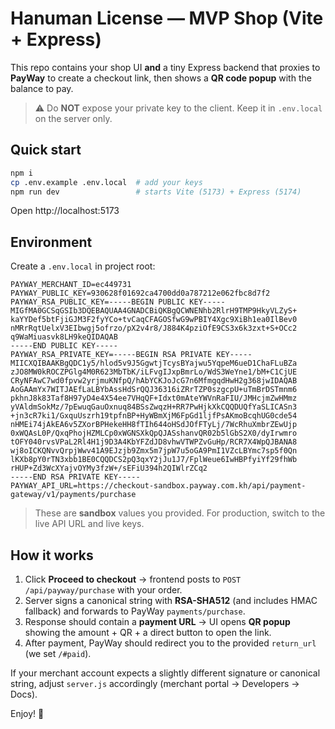 # Hanuman License — MVP Shop (Vite + Express)

This repo contains your shop UI **and** a tiny Express backend that proxies to **PayWay** to create a checkout link, then shows a **QR code popup** with the balance to pay.

> ⚠️ Do **NOT** expose your private key to the client. Keep it in `.env.local` on the server only.

## Quick start

```bash
npm i
cp .env.example .env.local  # add your keys
npm run dev                 # starts Vite (5173) + Express (5174)
```

Open http://localhost:5173

## Environment

Create a `.env.local` in project root:

```
PAYWAY_MERCHANT_ID=ec449731
PAYWAY_PUBLIC_KEY=930628f01692ca4700dd0a787212e062fbc8d7f2
PAYWAY_RSA_PUBLIC_KEY=-----BEGIN PUBLIC KEY-----
MIGfMA0GCSqGSIb3DQEBAQUAA4GNADCBiQKBgQCWNENhb2RlrH9TMP9HkyVLZyS+
kaYYDef5btFjiGJM3F2fyYCo+tvCaqCFAGOSfwG9wPBIY4Xgc9XiBh1ea0IlBev0
nMRrRqtUelxV3EIbwgj5ofrzo/pX2v4r8/J884K4pziOfE9CS3x6k3zxt+S+OCc2
q9WaMiuasvk8LH9keQIDAQAB
-----END PUBLIC KEY-----
PAYWAY_RSA_PRIVATE_KEY=-----BEGIN RSA PRIVATE KEY-----
MIICXQIBAAKBgQDC1y5/hlod5v9J5GgwtjTcysBYajwu5YqpeM6ueD1ChaFLuBZa
zJO8MW0kROCZPGlg4M0R623MbTbK/iLFvgIJxpBmrLo/WdS3WeYne1/bM+C1CjUE
CRyNFAwC7wd0fpvw2yrjmuKNfpQ/hAbYCKJoJcG7n6MfmgqdHwH2g368jwIDAQAB
AoGAAmYx7WITJAEfLaLBYbAssHdSrQQJ36316iZRrTZP0szgcpU+uTmBrDSTmnm6
pkhnJ8k83Taf8H97yD4e4X54ee7VHqQF+Idxt0mAteYWVnRaFIU/JMHcjmZwHMmz
yVAldmSokMz/7pEwuqGauOxnuq84BSsZwqzH+RR7PwHjkXkCQQDUQfYaSLICASn3
+jn3cR7ki1/GxquUszrh19tpfnBP+HyWBmXjM6FpGd1ljfPsAKmoBcqhUG0cde54
nHMEi74jAkEA6v5ZXorBPHekeHH8fTIh644oHSdJOfFTyLj/7WcRhuXmbrZEwUjp
0xWQAsL0P/QxqPhojHZMLCp0xWGNSXkQpQJASshanvQR02b5lGbS2X0/dyIrwmro
tOFY040rvsVPaL2Rl4H1j9D3A4KbYFZdJD8vhwVTWPZvGuHp/RCR7X4WpQJBANA8
wj8oICKQNvvQrpjWwv41A9EJzjb9Zmx5m7jpW7u5oGA9PmI1VZcLBYmc7sp5f0Qn
lKXb8pY0rTN3xbb1BE0CQQDCS2pQ3qxY2jJu1J7/FplWeue6IwHBPfyiYf29fhWb
rHUP+Zd3WcXYajvOYMy3fzW+/sEFiU394h2QIWlrZCq2
-----END RSA PRIVATE KEY-----
PAYWAY_API_URL=https://checkout-sandbox.payway.com.kh/api/payment-gateway/v1/payments/purchase
```

> These are **sandbox** values you provided. For production, switch to the live API URL and live keys.

## How it works

1. Click **Proceed to checkout** → frontend posts to `POST /api/payway/purchase` with your order.
2. Server signs a canonical string with **RSA-SHA512** (and includes HMAC fallback) and forwards to PayWay `payments/purchase`.
3. Response should contain a **payment URL** → UI opens **QR popup** showing the amount + QR + a direct button to open the link.
4. After payment, PayWay should redirect you to the provided `return_url` (we set `/#paid`).

If your merchant account expects a slightly different signature or canonical string, adjust `server.js` accordingly (merchant portal → Developers → Docs).

Enjoy! 🎉
